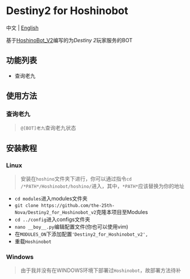 # Destiny2 for Hoshinobot
中文 | [English](README_en.md)

基于[HoshinoBot_V2](https://github.com/Ice-Cirno/HoshinoBot)编写的为*Destiny 2*玩家服务的BOT

## 功能列表
- 查询老九


## 使用方法
### 查询老九
>`@[BOT]老九`查询老九状态

## 安装教程
### Linux
>安装在`hoshino`文件夹下进行，你可以通过指令`cd /*PATH*/Hoshinobot/hoshino/`进入，其中，`*PATH*`应该替换为你的地址
- `cd modules`进入modules文件夹
- `git clone https://github.com/the-25th-Nova/Destiny2_for_Hoshinobot_v2`克隆本项目至Modules
- `cd ../config`进入configs文件夹
- `nano __boy__.py`编辑配置文件(你也可以使用vim)
- 在`MODULES_ON`下添加配置`'Destiny2_for_Hoshinobot_v2',`
- 重载`Hoshinobot`

### Windows
>由于我并没有在WINDOWS环境下部署过`Hoshinobot`，故部署方法待补
